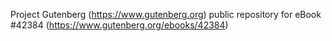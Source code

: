 Project Gutenberg (https://www.gutenberg.org) public repository for eBook #42384 (https://www.gutenberg.org/ebooks/42384)
